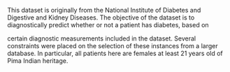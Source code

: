 This dataset is originally from the National Institute of Diabetes and Digestive and Kidney Diseases.
The objective of the dataset is to diagnostically predict whether or not a patient has diabetes, based on 

certain diagnostic measurements included in the dataset. Several constraints were placed on the selection 
of these instances from a larger database. In particular, all patients here are females at least 21 years old 
of Pima Indian heritage.
